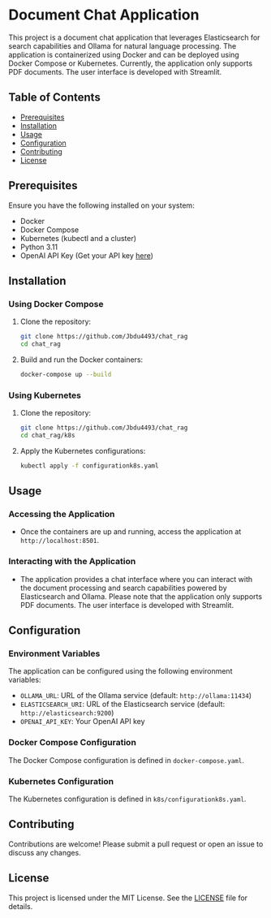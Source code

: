 # Document Chat Application

This project is a document chat application that leverages Elasticsearch for search capabilities and Ollama for natural language processing. The application is containerized using Docker and can be deployed using Docker Compose or Kubernetes. Currently, the application only supports PDF documents. The user interface is developed with Streamlit.

## Table of Contents

- [Prerequisites](#prerequisites)
- [Installation](#installation)
- [Usage](#usage)
- [Configuration](#configuration)
- [Contributing](#contributing)
- [License](#license)

## Prerequisites

Ensure you have the following installed on your system:

- Docker
- Docker Compose
- Kubernetes (kubectl and a cluster)
- Python 3.11
- OpenAI API Key (Get your API key [here](https://openai.com/api/))

## Installation

### Using Docker Compose

1. Clone the repository:
    ```bash
    git clone https://github.com/Jbdu4493/chat_rag
    cd chat_rag
    ```

2. Build and run the Docker containers:
    ```bash
    docker-compose up --build
    ```

### Using Kubernetes

1. Clone the repository:
    ```bash
    git clone https://github.com/Jbdu4493/chat_rag
    cd chat_rag/k8s
    ```

2. Apply the Kubernetes configurations:
    ```bash
    kubectl apply -f configurationk8s.yaml
    ```

## Usage

### Accessing the Application

- Once the containers are up and running, access the application at `http://localhost:8501`.

### Interacting with the Application

- The application provides a chat interface where you can interact with the document processing and search capabilities powered by Elasticsearch and Ollama. Please note that the application only supports PDF documents. The user interface is developed with Streamlit.

## Configuration

### Environment Variables

The application can be configured using the following environment variables:

- `OLLAMA_URL`: URL of the Ollama service (default: `http://ollama:11434`)
- `ELASTICSEARCH_URI`: URL of the Elasticsearch service (default: `http://elasticsearch:9200`)
- `OPENAI_API_KEY`: Your OpenAI API key

### Docker Compose Configuration

The Docker Compose configuration is defined in `docker-compose.yaml`.

### Kubernetes Configuration

The Kubernetes configuration is defined in `k8s/configurationk8s.yaml`.

## Contributing

Contributions are welcome! Please submit a pull request or open an issue to discuss any changes.

## License

This project is licensed under the MIT License. See the [LICENSE](LICENSE) file for details.
